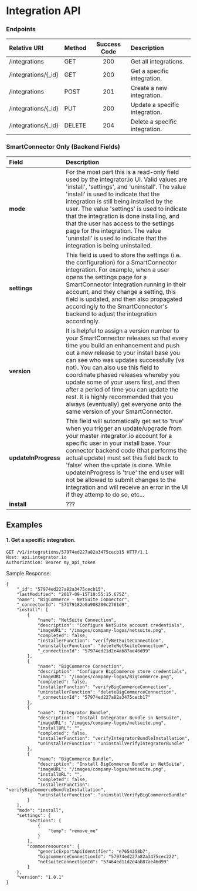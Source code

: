 Integration API
===========

### Endpoints
| Relative URI| Method | Success Code | Description|
|:-------------------|:-------|:------------:|:------------------------------|
|/integrations|GET|200|Get all integrations.|
|/integrations/{_id}|GET|200|Get a specific integration.|
|/integrations|POST|201|Create a new integration.|
|/integrations/{_id}|PUT|200|Update a specific integration.|
|/integrations/{_id}|DELETE|204|Delete a specific integration.|

### SmartConnector Only (Backend Fields)

| Field| Description|
|:------------|:------------|
| **mode**|For the most part this is a read-only field used by the integrator.io UI.  Valid values are 'install', 'settings', and 'uninstall'.  The value 'install' is used to indicate that the integration is still being installed by the user.  The value 'settings' is used to indicate that the integration is done installing, and that the user has access to the settings page for the integration.  The value 'uninstall' is used to indicate that the integration is being uninstalled.|
| **settings**|This field is used to store the settings (i.e. the configuration) for a SmartConnector integration.  For example, when a user opens the settings page for a SmartConnector integration running in their account, and they change a setting, this field is updated, and then also propagated accordingly to the SmartConnector's backend to adjust the integration accordingly.|
| **version**|It is helpful to assign a version number to your SmartConnector releases so that every time you build an enhancement and push out a new release to your install base you can see who was updates successfully (vs not).  You can also use this field to coordinate phased releases whereby you update some of your users first, and then after a period of time you can update the rest.  It is highly recommended that you always (eventually) get everyone onto the same version of your SmartConnector.|
| **updateInProgress**|This field will automatically get set to 'true' when you trigger an update/upgrade from your master integrator.io account for a specific user in your install base.  Your connector backend code (that performs the actual update) must set this field back to 'false' when the update is done.  While updateInProgress is 'true' the end user will not be allowed to submit changes to the integration and will receive an error in the UI if they attemp to do so, etc...|
| **install**|???|

## Examples

#### 1.  Get a specific integration.

```
GET /v1/integrations/57974ed227a82a3475cecb15 HTTP/1.1
Host: api.integrator.io
Authorization: Bearer my_api_token
```

Sample Response:

```
{
    "_id": "57974ed227a82a3475cecb15",
    "lastModified": "2017-09-15T10:55:15.675Z",
    "name": "BigCommerce - NetSuite Connector",
    "_connectorId": "57179182e0a908200c2781d9",
    "install": [
        {
            "name": "NetSuite Connection",
            "description": "Configure NetSuite account credentials",
            "imageURL": "/images/company-logos/netsuite.png",
            "completed": false,
            "installerFunction": "verifyNetSuiteConnection",
            "uninstallerFunction": "deleteNetSuiteConnection",
            "_connectionId": "57974ed21d2e4ab87ae46d99"
        },
        {
            "name": "BigCommerce Connection",
            "description": "Configure BigCommerce store credentials",
            "imageURL": "/images/company-logos/BigCommerce.png",
            "completed": false,
            "installerFunction": "verifyBigCommerceConnection",
            "uninstallerFunction": "deleteBigCommerceConnection",
            "_connectionId": "57974ed227a82a3475cecb17"
        },
        {
            "name": "Integrator Bundle",
            "description": "Install Integrator Bundle in NetSuite",
            "imageURL": "/images/company-logos/netsuite.png",
            "installURL": "",
            "completed": false,
            "installerFunction": "verifyIntegratorBundleInstallation",
            "uninstallerFunction": "uninstallVerifyIntegratorBundle"
        },
        {
            "name": "BigCommerce Bundle",
            "description": "Install BigCommerce Bundle in NetSuite",
            "imageURL": "/images/company-logos/netsuite.png",
            "installURL": "",
            "completed": false,
            "installerFunction": "verifyBigCommerceBundleInstallation",
            "uninstallerFunction": "uninstallVerifyBigCommerceBundle"
        }
    ],
    "mode": "install",
    "settings": {
        "sections": [
            {
                "temp": "remove_me"
            }
        ],
        "commonresources": {
            "genericExportApiIdentifier": "e7654358b7",
            "bigcommerceConnectionId": "57974ed227a82a3475cec222",
            "netsuiteConnectionId": "57464ed11d2e4ab87ae46d99"
        }
    },
    "version": "1.0.1"
}
```
